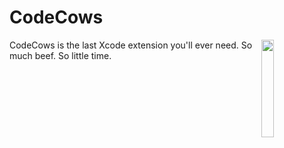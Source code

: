 <h1>CodeCows</h1>
<img src="https://zeezide.com/img/codecows/cowBlueBoldIcon-2x.png" width="20%" align="right" />
CodeCows is the last Xcode extension you'll ever need. So much beef. So little time.

